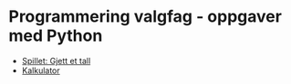 # Programmering valgfag - oppgaver med Python

- [Spillet: Gjett et tall](https://github.com/orsnes-privatskole/python-oppgaver/blob/master/guess-number.md)
- [Kalkulator](https://github.com/orsnes-privatskole/python-oppgaver/blob/master/calculator.md)